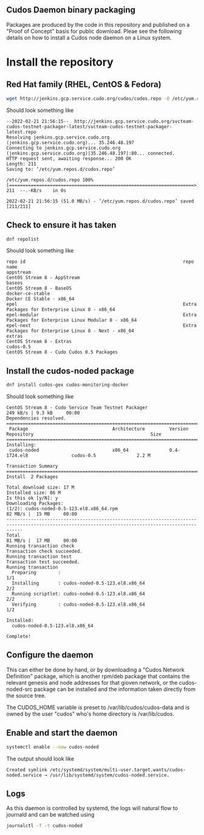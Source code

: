 ## Cudos Daemon binary packaging

Packages are produced by the code in this repository and published
on a "Proof of Concept" basis for public download. Pleae see the following
details on how to install a Cudos node daemon on a Linux system.

# Install the repository

## Red Hat family (RHEL, CentOS & Fedora)

```bash
wget http://jenkins.gcp.service.cudo.org/cudos/cudos.repo -O /etc/yum.repos.d/cudos.repo
```

Should look something like

```
--2022-02-21 21:56:15--  http://jenkins.gcp.service.cudo.org/svcteam-cudos-testnet-packager-latest/svcteam-cudos-testnet-packager-latest.repo
Resolving jenkins.gcp.service.cudo.org (jenkins.gcp.service.cudo.org)... 35.246.48.197
Connecting to jenkins.gcp.service.cudo.org (jenkins.gcp.service.cudo.org)|35.246.48.197|:80... connected.
HTTP request sent, awaiting response... 200 OK
Length: 211
Saving to: ‘/etc/yum.repos.d/cudos.repo’

/etc/yum.repos.d/cudos.repo 100%[====================================================================>]     211  --.-KB/s    in 0s      

2022-02-21 21:56:15 (51.0 MB/s) - ‘/etc/yum.repos.d/cudos.repo’ saved [211/211]
```

## Check to ensure it has taken

```bash
dnf repolist
```

Should look something like

```
repo id                                                          repo name
appstream                                                        CentOS Stream 8 - AppStream
baseos                                                           CentOS Stream 8 - BaseOS
docker-ce-stable                                                 Docker CE Stable - x86_64
epel                                                             Extra Packages for Enterprise Linux 8 - x86_64
epel-modular                                                     Extra Packages for Enterprise Linux Modular 8 - x86_64
epel-next                                                        Extra Packages for Enterprise Linux 8 - Next - x86_64
extras                                                           CentOS Stream 8 - Extras
cudos-0.5                                                        CentOS Stream 8 - Cudo Cudos 0.5 Packages
```

## Install the cudos-noded package

```bash
dnf install cudos-gex cudos-monitoring-docker
```

Should look something like

```
CentOS Stream 8 - Cudo Service Team Testnet Packager                                                              249 kB/s | 9.3 kB     00:00    
Dependencies resolved.
==================================================================================================================================================
 Package                               Architecture         Version                     Repository                                           Size
==================================================================================================================================================
Installing:
 cudos-noded                           x86_64               0.4-1724.el8                cudos-0.5               2.2 M

Transaction Summary
==================================================================================================================================================
Install  2 Packages

Total download size: 17 M
Installed size: 86 M
Is this ok [y/N]: y
Downloading Packages:
(1/2): cudos-noded-0.5-123.el8.x86_64.rpm                                                             82 MB/s |  15 MB     00:00    
--------------------------------------------------------------------------------------------------------------------------------------------------
Total                                                                                                              81 MB/s |  17 MB     00:00     
Running transaction check
Transaction check succeeded.
Running transaction test
Transaction test succeeded.
Running transaction
  Preparing        :                                                                                                                          1/1 
  Installing       : cudos-noded-0.5-123.el8.x86_64                                                                                            2/2 
  Running scriptlet: cudos-noded-0.5-123.el8.x86_64                                                                                            2/2 
  Verifying        : cudos-noded-0.5-123.el8.x86_64                                                                                            1/2 
  
Installed:
  cudos-noded-0.5-123.el8.x86_64                                   

Complete!
```

## Configure the daemon

This can either be done by hand, or by downloading a "Cudos Network Definition" package,
which is another rpm/deb package that contains the relevant genesis and node addresses
for that gioven network, or the cudos-noded-src package can be installed and the
information taken directly from the source tree.

The CUDOS_HOME variable is preset to /var/lib/cudos/cudos-data and is owned by the
user "cudos" who's home directory is /var/lib/cudos.

## Enable and start the daemon

```bash
systemctl enable --now cudos-noded
```

The output should look like

```
Created symlink /etc/systemd/system/multi-user.target.wants/cudos-noded.service → /usr/lib/systemd/system/cudos-noded.service.
```

## Logs

As this daemon is controlled by systemd, the logs will natural flow to journald and can be watched using

```bash
journalctl -f -t cudos-noded
```

